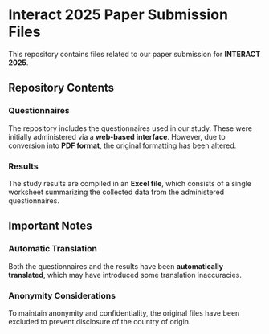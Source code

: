 # Interact 2025 Paper Submission Files

This repository contains files related to our paper submission for **INTERACT 2025**.

## Repository Contents

### Questionnaires
The repository includes the questionnaires used in our study. These were initially administered via a **web-based interface**. However, due to conversion into **PDF format**, the original formatting has been altered.

### Results
The study results are compiled in an **Excel file**, which consists of a single worksheet summarizing the collected data from the administered questionnaires.

## Important Notes

### Automatic Translation
Both the questionnaires and the results have been **automatically translated**, which may have introduced some translation inaccuracies.

### Anonymity Considerations
To maintain anonymity and confidentiality, the original files have been excluded to prevent disclosure of the country of origin.
